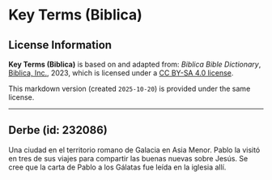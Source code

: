 # Key Terms (Biblica)

## License Information

**Key Terms (Biblica)** is based on and adapted from: _Biblica Bible Dictionary_, [Biblica, Inc.](https://www.biblica.com/), 2023, which is licensed under a [CC BY-SA 4.0 license](https://creativecommons.org/licenses/by-sa/4.0/legalcode.en).

This markdown version (created `2025-10-20`) is provided under the same license.



--------------------------------

## Derbe (id: 232086)

Una ciudad en el territorio romano de Galacia en Asia Menor. Pablo la visitó en tres de sus viajes para compartir las buenas nuevas sobre Jesús. Se cree que la carta de Pablo a los Gálatas fue leída en la iglesia allí.


